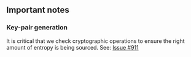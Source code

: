 ## Important notes

### Key-pair generation

It is critical that we check cryptographic operations to ensure the right amount of entropy is being sourced.
See: [Issue #911](https://github.com/djbarber/ipfs-hack/issues/911)
